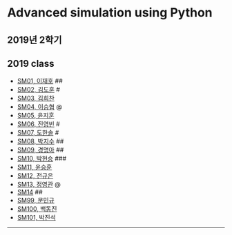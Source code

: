 # Advanced simulation using Python
## 2019년 2학기
## 2019 class
- [SM01, 이재호](https://github.com/) ##
- [SM02, 김도훈](https://github.com/Domo9610/SM02) #
- [SM03, 김희찬](https://github.com/akasia1/SM03) 
- [SM04, 이승협](https://github.com/mina0502/SM04) @
- [SM05, 윤지훈](https://github.com/qzaq5985/sm05)
- [SM06, 진영빈](https://github.com/jyb20121302/SM06) #
- [SM07, 도한솔](https://github.com/sorrrrrr/sm07) #
- [SM08, 박지수](https://github.com/) ##
- [SM09, 경명아](https://github.com/) ##
- [SM10, 박현승](https://github.com/comsihuyn/SM10) ###
- [SM11, 윤승훈](https://github.com/Tajyu/sm11) 
- [SM12, 전규은](https://github.com/Gyunnni/SM12) 
- [SM13, 정영관](https://github.com/swarthyPig/SM13) @
- [SM14](https://github.com/) ##
- [SM99, 문민규](https://github.com/moonmingyu/sm-)
- [SM100, 백동진](https://github.com/Dongjin100/sm100)
- [SM101, 박진석](https://github.com/rlfwo93/python)
---
